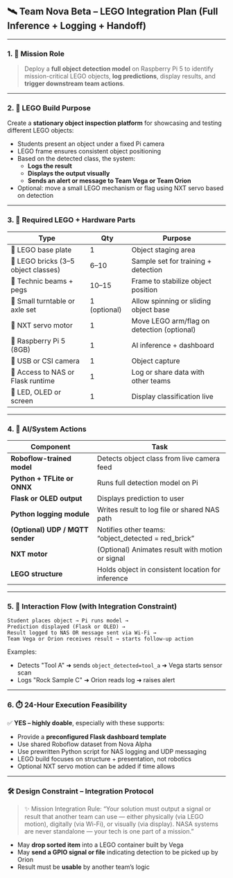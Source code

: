 ## 🛰️ Team Nova Beta – LEGO Integration Plan (Full Inference + Logging + Handoff)

---

### 1. 🎯 **Mission Role**  
> Deploy a **full object detection model** on Raspberry Pi 5 to identify mission-critical LEGO objects, **log predictions**, display results, and **trigger downstream team actions**.

---

### 2. 🧱 **LEGO Build Purpose**  
Create a **stationary object inspection platform** for showcasing and testing different LEGO objects:
- Students present an object under a fixed Pi camera
- LEGO frame ensures consistent object positioning
- Based on the detected class, the system:
  - **Logs the result**
  - **Displays the output visually**
  - **Sends an alert or message to Team Vega or Team Orion**
- Optional: move a small LEGO mechanism or flag using NXT servo based on detection

---

### 3. 🧰 **Required LEGO + Hardware Parts**

| Type | Qty | Purpose |
|------|-----|---------|
| 🔹 LEGO base plate | 1 | Object staging area |
| 🔹 LEGO bricks (3–5 object classes) | 6–10 | Sample set for training + detection |
| 🔹 Technic beams + pegs | 10–15 | Frame to stabilize object position |
| 🔹 Small turntable or axle set | 1 (optional) | Allow spinning or sliding object base |
| 🔹 NXT servo motor | 1 | Move LEGO arm/flag on detection (optional) |
| 🔹 Raspberry Pi 5 (8GB) | 1 | AI inference + dashboard |
| 🔹 USB or CSI camera | 1 | Object capture |
| 🔹 Access to NAS or Flask runtime | 1 | Log or share data with other teams |
| 🔹 LED, OLED or screen | 1 | Display classification live |

---

### 4. 🧪 **AI/System Actions**

| Component | Task |
|-----------|------|
| **Roboflow-trained model** | Detects object class from live camera feed |
| **Python + TFLite or ONNX** | Runs full detection model on Pi |
| **Flask or OLED output** | Displays prediction to user |
| **Python logging module** | Writes result to log file or shared NAS path |
| **(Optional) UDP / MQTT sender** | Notifies other teams: “object_detected = red_brick” |
| **NXT motor** | (Optional) Animates result with motion or signal |
| **LEGO structure** | Holds object in consistent location for inference |

---

### 5. 🔁 **Interaction Flow (with Integration Constraint)**

```plaintext
Student places object → Pi runs model →
Prediction displayed (Flask or OLED) →
Result logged to NAS OR message sent via Wi-Fi →
Team Vega or Orion receives result → starts follow-up action
```

Examples:
- Detects "Tool A" ➜ sends `object_detected=tool_a` ➜ Vega starts sensor scan
- Logs "Rock Sample C" ➜ Orion reads log ➜ raises alert

---

### 6. ⏱️ **24-Hour Execution Feasibility**

✅ **YES – highly doable**, especially with these supports:
- Provide a **preconfigured Flask dashboard template**
- Use shared Roboflow dataset from Nova Alpha
- Use prewritten Python script for NAS logging and UDP messaging
- LEGO build focuses on structure + presentation, not robotics
- Optional NXT servo motion can be added if time allows

---

### 🛠️ **Design Constraint – Integration Protocol**

> ✨ Mission Integration Rule: “Your solution must output a signal or result that another team can use — either physically (via LEGO motion), digitally (via Wi-Fi), or visually (via display). NASA systems are never standalone — your tech is one part of a mission.”

- May **drop sorted item** into a LEGO container built by Vega
- May **send a GPIO signal or file** indicating detection to be picked up by Orion
- Result must be **usable** by another team’s logic

